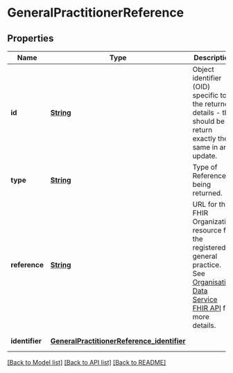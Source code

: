 # GeneralPractitionerReference
## Properties

Name | Type | Description | Notes
------------ | ------------- | ------------- | -------------
**id** | [**String**](string.md) | Object identifier (OID) specific to the returned details - this should be return exactly the same in any update. | [default to null]
**type** | [**String**](string.md) | Type of Reference being returned. | [optional] [default to null]
**reference** | [**String**](string.md) | URL for the FHIR Organization resource for the registered general practice. See [Organisation Data Service FHIR API](https://developer.nhs.uk/apis/ods/) for more details. | [optional] [default to null]
**identifier** | [**GeneralPractitionerReference_identifier**](GeneralPractitionerReference_identifier.md) |  | [default to null]

[[Back to Model list]](../README.md#documentation-for-models) [[Back to API list]](../README.md#documentation-for-api-endpoints) [[Back to README]](../README.md)

